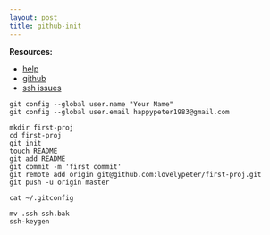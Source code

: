 ```yaml
---
layout: post
title: github-init
---
```

__Resources:__

- [help](http://help.github.com/)
- [github](http://github.com) 
- [ssh issues](http://help.github.com/ssh-issues/) 
  
~~~
git config --global user.name "Your Name"
git config --global user.email happypeter1983@gmail.com
~~~

~~~
mkdir first-proj
cd first-proj
git init
touch README
git add README
git commit -m 'first commit' 
git remote add origin git@github.com:lovelypeter/first-proj.git
git push -u origin master
~~~

~~~
cat ~/.gitconfig
~~~

~~~
mv .ssh ssh.bak
ssh-keygen 
~~~

